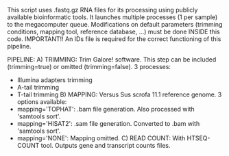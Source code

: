 This script uses .fastq.gz RNA files for its processing using publicly available bioinformatic tools. It launches multiple processes (1 per sample) to the megacomputer queue.
Modifications on default parameters (trimming conditions, mapping tool, reference database, ...) must be done INSIDE this code.
IMPORTANT!! An IDs file is required for the correct functioning of this pipeline.

PIPELINE:
A) TRIMMING: Trim Galore! software. This step can be included (trimming=true) or omitted (trimming=false). 3 processes:
- Illumina adapters trimming
- A-tail trimming
- T-tail trimming
B) MAPPING: Versus Sus scrofa 11.1 reference genome. 3 options available:
- mapping='TOPHAT': .bam file generation. Also processed with 'samtools sort'.
- mapping='HISAT2': .sam file generation. Converted to .bam with 'samtools sort'.
- mapping='NONE': Mapping omitted.
C) READ COUNT: With HTSEQ-COUNT tool. Outputs gene and transcript counts files.
